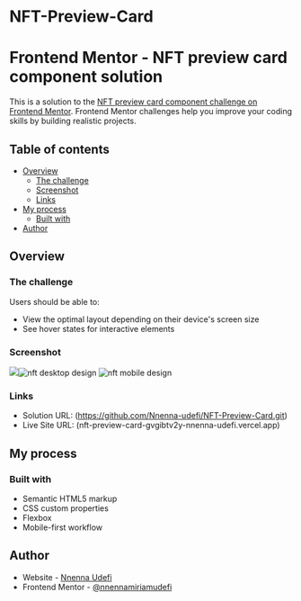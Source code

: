 # NFT-Preview-Card
# Frontend Mentor - NFT preview card component solution

This is a solution to the [NFT preview card component challenge on Frontend Mentor](https://www.frontendmentor.io/challenges/nft-preview-card-component-SbdUL_w0U). Frontend Mentor challenges help you improve your coding skills by building realistic projects. 

## Table of contents

- [Overview](#overview)
  - [The challenge](#the-challenge)
  - [Screenshot](#screenshot)
  - [Links](#links)
- [My process](#my-process)
  - [Built with](#built-with)
- [Author](#author)




## Overview

### The challenge

Users should be able to:

- View the optimal layout depending on their device's screen size
- See hover states for interactive elements

### Screenshot

![](./screenshot.jpg)![nft desktop design](https://user-images.githubusercontent.com/68693000/147678902-e7caff7b-f4f0-4eb0-8514-e80f70718555.jpg)
![nft mobile design](https://user-images.githubusercontent.com/68693000/147678915-2425ad45-25ea-4306-a551-c12ca9ee020a.jpg)


### Links

- Solution URL: (https://github.com/Nnenna-udefi/NFT-Preview-Card.git)
- Live Site URL: (nft-preview-card-gvgibtv2y-nnenna-udefi.vercel.app)

## My process

### Built with

- Semantic HTML5 markup
- CSS custom properties
- Flexbox
- Mobile-first workflow



## Author

- Website - [Nnenna Udefi](https://github.com/Nnenna-udefi)
- Frontend Mentor - [@nnennamiriamudefi](https://www.frontendmentor.io/profile/nnenna-udefi)






